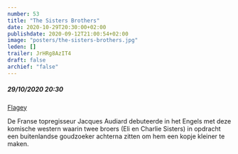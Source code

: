 ```yaml
---
number: 53
title: "The Sisters Brothers"
date: 2020-10-29T20:30:00+02:00
publishdate: 2020-09-12T21:00:54+02:00
image: "posters/the-sisters-brothers.jpg"
leden: []
trailer: JrHRg8AzIT4
draft: false
archief: "false"
---
```


##### 29/10/2020 20:30

[Flagey](https://www.flagey.be/nl/activity/7639-the-sisters-brothers-jacques-audiard)

De Franse topregisseur Jacques Audiard debuteerde in het Engels met deze komische
western waarin twee broers (Eli en Charlie Sisters) in opdracht een buitenlandse
goudzoeker achterna zitten om hem een kopje kleiner te maken.
<!--more-->
